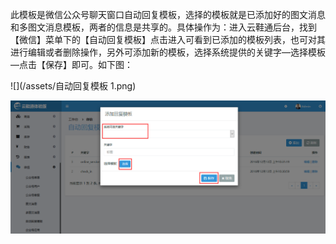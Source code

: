 此模板是微信公众号聊天窗口自动回复模板，选择的模板就是已添加好的图文消息和多图文消息模板，两者的信息是共享的。具体操作为：进入云鞋通后台，找到【微信】菜单下的【自动回复模板】点击进入可看到已添加的模板列表，也可对其进行编辑或者删除操作，另外可添加新的模板，选择系统提供的关键字—选择模板—点击【保存】即可。如下图：

![](/assets/自动回复模板 1.png)

![](/assets/自动回复模板2.png)

